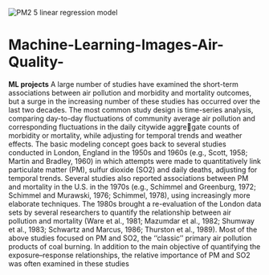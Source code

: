 ![PM2 5 linear regression model](https://user-images.githubusercontent.com/78837487/121621669-39443100-ca8a-11eb-9470-e01b23d0b048.jpg)
# Machine-Learning-Images-Air-Quality-
**ML projects**
A large number of studies have examined the short-term
associations between air pollution and morbidity and
mortality outcomes, but a surge in the increasing number
of these studies has occurred over the last two decades. The
most common study design is time-series analysis, comparing
day-to-day fluctuations of community average air pollution
and corresponding fluctuations in the daily citywide aggregate counts of morbidity or mortality, while adjusting for
temporal trends and weather effects. The basic modeling
concept goes back to several studies conducted in London,
England in the 1950s and 1960s (e.g., Scott, 1958; Martin
and Bradley, 1960) in which attempts were made to
quantitatively link particulate matter (PM), sulfur dioxide
(SO2) and daily deaths, adjusting for temporal trends.
Several studies also reported associations between PM and
mortality in the U.S. in the 1970s (e.g., Schimmel and
Greenburg, 1972; Schimmel and Murawski, 1976; Schimmel,
1978), using increasingly more elaborate techniques. The
1980s brought a re-evaluation of the London data sets by
several researchers to quantify the relationship between air
pollution and mortality (Ware et al., 1981; Mazumdar et al.,
1982; Shumway et al., 1983; Schwartz and Marcus, 1986;
Thurston et al., 1989). Most of the above studies focused on
PM and SO2, the ‘‘classic’’ primary air pollution products of
coal burning. In addition to the main objective of quantifying
the exposure–response relationships, the relative importance
of PM and SO2 was often examined in these studies
